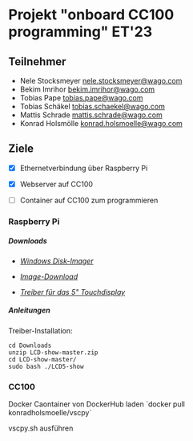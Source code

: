 # Projekt "onboard CC100 programming" ET'23

## Teilnehmer

- Nele Stocksmeyer <nele.stocksmeyer@wago.com>
- Bekim Imrihor <bekim.imrihor@wago.com>
- Tobias Pape <tobias.pape@wago.com>
- Tobias Schäkel <tobias.schaekel@wago.com>
- Mattis Schrade <mattis.schrade@wago.com>
- Konrad Holsmölle <konrad.holsmoelle@wago.com>

## Ziele

- [x] Ethernetverbindung über Raspberry Pi
- [x] Webserver auf CC100
- [ ] Container auf CC100 zum programmieren



### Raspberry Pi

##### Downloads

- [*Windows Disk-Imager*](https://sourceforge.net/projects/win32diskimager/)

- [*Image-Download*](https://www.raspberrypi.com/software/operating-systems/)

- [*Treiber für das 5" Touchdisplay*](https://joyiteurope-my.sharepoint.com/personal/onedrive_joyiteurope_onmicrosoft_com/_layouts/15/onedrive.aspx?id=%2Fpersonal%2Fonedrive%5Fjoyiteurope%5Fonmicrosoft%5Fcom%2FDocuments%2F5display%2FLCD%2Dshow%2Dmaster%2Ezip&parent=%2Fpersonal%2Fonedrive%5Fjoyiteurope%5Fonmicrosoft%5Fcom%2FDocuments%2F5display&ga=1)


##### Anleitungen

Treiber-Installation:
```
cd Downloads
unzip LCD-show-master.zip
cd LCD-show-master/
sudo bash ./LCD5-show
```

### CC100

Docker Caontainer von DockerHub laden
´docker pull konradholsmoelle/vscpy´

vscpy.sh ausführen
